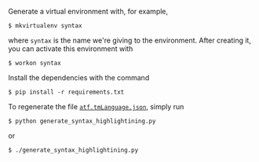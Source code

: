 Generate a virtual environment with, for example,

```
$ mkvirtualenv syntax
```

where `syntax` is the name we're giving to the environment.  After creating it,
you can activate this environment with

```
$ workon syntax
```

Install the dependencies with the command

```
$ pip install -r requirements.txt
```

To regenerate the file [`atf.tmLanguage.json`](../syntaxes/atf.tmLanguage.json),
simply run

```
$ python generate_syntax_highlightining.py
```

or

```
$ ./generate_syntax_highlightining.py
```
